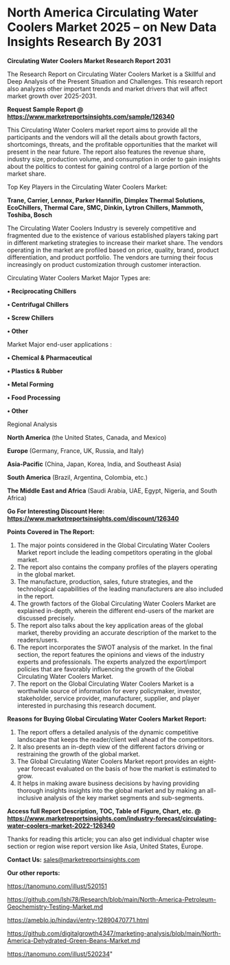 # North America Circulating Water Coolers Market 2025 – on New Data Insights Research By 2031

<strong>Circulating Water Coolers Market Research Report 2031</strong>

The Research Report on Circulating Water Coolers Market is a Skillful and Deep Analysis of the Present Situation and Challenges. This research report also analyzes other important trends and market drivers that will affect market growth over 2025-2031.

<strong>Request Sample Report @ <a href=https://www.marketreportsinsights.com/sample/126340>https://www.marketreportsinsights.com/sample/126340</a></strong>

This Circulating Water Coolers market report aims to provide all the participants and the vendors will all the details about growth factors, shortcomings, threats, and the profitable opportunities that the market will present in the near future. The report also features the revenue share, industry size, production volume, and consumption in order to gain insights about the politics to contest for gaining control of a large portion of the market share.

Top Key Players in the Circulating Water Coolers Market:

<strong>Trane, Carrier, Lennox, Parker Hannifin, Dimplex Thermal Solutions, EcoChillers, Thermal Care, SMC, Dinkin, Lytron Chillers, Mammoth, Toshiba, Bosch</strong>

The Circulating Water Coolers Industry is severely competitive and fragmented due to the existence of various established players taking part in different marketing strategies to increase their market share. The vendors operating in the market are profiled based on price, quality, brand, product differentiation, and product portfolio. The vendors are turning their focus increasingly on product customization through customer interaction.

Circulating Water Coolers Market Major Types are:

<strong>• Reciprocating Chillers

• Centrifugal Chillers

• Screw Chillers

• Other</strong>

Market Major end-user applications :

<strong>• Chemical & Pharmaceutical

• Plastics & Rubber

• Metal Forming

• Food Processing

• Other</strong>

Regional Analysis

</u><strong><b>North America</b></strong> (the United States, Canada, and Mexico)

<strong><b>Europe </b></strong>(Germany, France, UK, Russia, and Italy)

<strong><b>Asia-Pacific</b></strong> (China, Japan, Korea, India, and Southeast Asia)

<strong><b>South America</b></strong> (Brazil, Argentina, Colombia, etc.)

<strong><b>The Middle East and Africa</b></strong> (Saudi Arabia, UAE, Egypt, Nigeria, and South Africa)

<strong>Go For Interesting Discount Here: <a href=https://www.marketreportsinsights.com/discount/126340>https://www.marketreportsinsights.com/discount/126340</a></strong>

<strong>Points Covered in The Report:</strong>
<ol>
  <li>The major points considered in the Global Circulating Water Coolers Market report include the leading competitors operating in the global market.</li>
  <li>The report also contains the company profiles of the players operating in the global market.</li>
  <li>The manufacture, production, sales, future strategies, and the technological capabilities of the leading manufacturers are also included in the report.</li>
  <li>The growth factors of the Global Circulating Water Coolers Market are explained in-depth, wherein the different end-users of the market are discussed precisely.</li>
  <li>The report also talks about the key application areas of the global market, thereby providing an accurate description of the market to the readers/users.</li>
  <li>The report incorporates the SWOT analysis of the market. In the final section, the report features the opinions and views of the industry experts and professionals. The experts analyzed the export/import policies that are favorably influencing the growth of the Global Circulating Water Coolers Market.</li>
  <li>The report on the Global Circulating Water Coolers Market is a worthwhile source of information for every policymaker, investor, stakeholder, service provider, manufacturer, supplier, and player interested in purchasing this research document.</li>
</ol>
<strong>Reasons for Buying Global Circulating Water Coolers Market Report:</strong>

<ol>
  <li>The report offers a detailed analysis of the dynamic competitive landscape that keeps the reader/client well ahead of the competitors.</li>
  <li>It also presents an in-depth view of the different factors driving or restraining the growth of the global market.</li>
  <li>The Global Circulating Water Coolers Market report provides an eight-year forecast evaluated on the basis of how the market is estimated to grow.</li>
  <li>It helps in making aware business decisions by having providing thorough insights insights into the global market and by making an all-inclusive analysis of the key market segments and sub-segments.</li>
</ol>
<strong>Access full Report Description, TOC, Table of Figure, Chart, etc. @ <a href=https://www.marketreportsinsights.com/industry-forecast/circulating-water-coolers-market-2022-126340>https://www.marketreportsinsights.com/industry-forecast/circulating-water-coolers-market-2022-126340</a></strong>


Thanks for reading this article; you can also get individual chapter wise section or region wise report version like Asia, United States, Europe.

<strong>Contact Us:</strong>
sales@marketreportsinsights.com

<strong>Our other reports:</strong>

<a href=https://tanomuno.com/illust/520151>https://tanomuno.com/illust/520151</a>

<a href=https://github.com/Ishi78/Research/blob/main/North-America-Petroleum-Geochemistry-Testing-Market.md>https://github.com/Ishi78/Research/blob/main/North-America-Petroleum-Geochemistry-Testing-Market.md</a>

<a href=https://ameblo.jp/hindavi/entry-12890470771.html>https://ameblo.jp/hindavi/entry-12890470771.html</a>

<a href=https://github.com/digitalgrowth4347/marketing-analysis/blob/main/North-America-Dehydrated-Green-Beans-Market.md>https://github.com/digitalgrowth4347/marketing-analysis/blob/main/North-America-Dehydrated-Green-Beans-Market.md</a>

<a href=https://tanomuno.com/illust/520234>https://tanomuno.com/illust/520234</a>"
